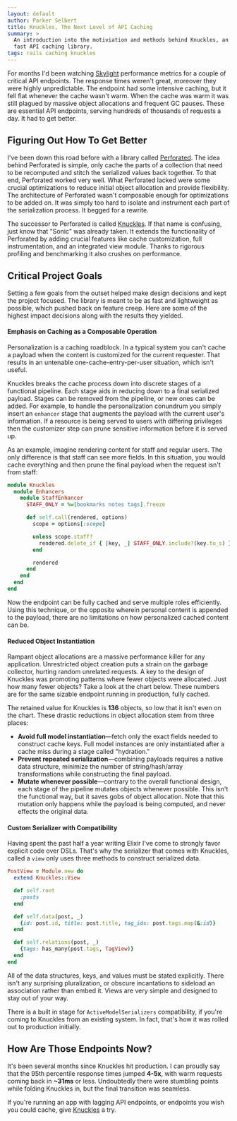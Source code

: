 ```yaml
---
layout: default
author: Parker Selbert
title: Knuckles, The Next Level of API Caching
summary: >
  An introduction into the motiviation and methods behind Knuckles, an extremely
  fast API caching library.
tags: rails caching knuckles
---
```


<script src="https://cdnjs.cloudflare.com/ajax/libs/Chart.js/2.0.0/Chart.js"></script>

For months I'd been watching [Skylight][skylight] performance metrics for a
couple of critical API endpoints. The response times weren't great, moreover
they were highly unpredictable. The endpoint had some intensive caching, but it
fell flat whenever the cache wasn't warm. When the cache was warm it was still
plagued by massive object allocations and frequent GC pauses. These are
essential API endpoints, serving hundreds of thousands of requests a day. It had
to get better.

## Figuring Out How To Get Better

I've been down this road before with a library called [Perforated][perforated].
The idea behind Perforated is simple, only cache the parts of a collection that
need to be recomputed and stitch the serialized values back together. To that
end, Perforated worked very well. What Perforated lacked were some crucial
optimizations to reduce initial object allocation and provide flexibility. The
architecture of Perforated wasn't composable enough for optimizations to be
added on. It was simply too hard to isolate and instrument each part of the
serialization process. It begged for a rewrite.

The successor to Perforated is called [Knuckles][knuckles]. If that name is
confusing, just know that "Sonic" was already taken. It extends the
functionality of Perforated by adding crucial features like cache customization,
full instrumentation, and an integrated view module. Thanks to rigorous
profiling and benchmarking it also crushes on performance.

## Critical Project Goals

Setting a few goals from the outset helped make design decisions and kept the
project focused. The library is meant to be as fast and lightweight as possible,
which pushed back on feature creep. Here are some of the highest impact
decisions along with the results they yielded.

#### Emphasis on Caching as a Composable Operation

Personalization is a caching roadblock. In a typical system you can't cache a
payload when the content is customized for the current requester. That results
in an untenable one-cache-entry-per-user situation, which isn't useful.

Knuckles breaks the cache process down into discrete stages of a functional
pipeline. Each stage aids in reducing down to a final serialized payload. Stages
can be removed from the pipeline, or new ones can be added. For example, to
handle the personalization conundrum you simply insert an `enhancer` stage that
augments the payload with the current user's information. If a resource is being
served to users with differing privileges then the customizer step can prune
sensitive information before it is served up.

As an example, imagine rendering content for staff and regular users. The only
difference is that staff can see more fields. In this situation, you would cache
everything and then prune the final payload when the request isn't from staff:

~~~ruby
module Knuckles
  module Enhancers
    module StaffEnhancer
      STAFF_ONLY = %w[bookmarks notes tags].freeze

      def self.call(rendered, options)
        scope = options[:scope]

        unless scope.staff?
          rendered.delete_if { |key, _| STAFF_ONLY.include?(key.to_s) }
        end

        rendered
      end
    end
  end
end
~~~

Now the endpoint can be fully cached and serve multiple roles efficiently. Using
this technique, or the opposite wherein personal content is appended to the
payload, there are no limitations on how personalized cached content can be.

#### Reduced Object Instantiation

Rampant object allocations are a massive performance killer for any application.
Unrestricted object creation puts a strain on the garbage collector, hurting
random unrelated requests. A key to the design of Knuckles was promoting
patterns where fewer objects were allocated. Just how many fewer objects? Take a
look at the chart below. These numbers are for the same sizable endpoint running
in production, fully cached.

<canvas id="alloc-chart" width="800" height="400"></canvas>

<script>
  var data = {
    labels: ["Allocated", "Retained"],
    datasets: [
      {
        label: "ams/perforated",
        backgroundColor: "rgba(255,99,132,0.5)",
        borderWidth: 0,
        hoverBackgroundColor: "rgba(255,99,132,0.7)",
        data: [148735, 18203]
      },
      {
        label: "ams/knuckles",
        backgroundColor: "rgba(99,255,132,0.5)",
        borderWidth: 0,
        hoverBackgroundColor: "rgba(99,255,132,0.7)",
        data: [19603, 136]
      }
    ]
  };

  new Chart(document.getElementById('alloc-chart').getContext('2d'), {
    type: 'bar',
    data: data,
    options: { responsive: true }
  });
</script>

The retained value for Knuckles is **136** objects, so low that it isn't even on
the chart. These drastic reductions in object allocation stem from three places:

* **Avoid full model instantiation**—fetch only the exact fields needed to construct
  cache keys. Full model instances are only instantiated after a cache miss
  during a stage called "hydration."
* **Prevent repeated serialization**—combining payloads requires a native data
  structure, minimize the number of string/hash/array transformations while
  constructing the final payload.
* **Mutate whenever possible**—contrary to the overall functional design, each stage
  of the pipeline mutates objects whenever possible. This isn't the functional
  way, but it saves gobs of object allocation. Note that this mutation only
  happens while the payload is being computed, and never effects the original
  data.

#### Custom Serializer with Compatibility

Having spent the past half a year writing Elixir I've come to strongly favor
explicit code over DSLs. That's why the serializer that comes with Knuckles,
called a `view` only uses three methods to construct serialized data.

~~~ruby
PostView = Module.new do
  extend Knuckles::View

  def self.root
    :posts
  end

  def self.data(post, _)
    {id: post.id, title: post.title, tag_ids: post.tags.map(&:id)}
  end

  def self.relations(post, _)
    {tags: has_many(post.tags, TagView)}
  end
end
~~~

All of the data structures, keys, and values must be stated explicitly. There
isn't any surprising pluralization, or obscure incantations to sideload an
association rather than embed it. Views are very simple and designed to stay out
of your way.

There is a built in stage for `ActiveModelSerializers` compatibility, if you're
coming to Knuckles from an existing system. In fact, that's how it was rolled
out to production initially.

## How Are Those Endpoints Now?

It's been several months since Knuckles hit production. I can proudly say that
the 95th percentile response times jumped **4-5x**, with warm requests coming
back in **~31ms** or less. Undoubtedly there were stumbling points while folding
Knuckles in, but the final transition was seamless.

If you're running an app with lagging API endpoints, or endpoints you wish you
could cache, give [Knuckles][knuckles] a try.

[transcon]: drkp.net/papers/txcache-osdi10.pdf
[skylight]: http://skylight.io
[perforated]: https://github.com/sorentwo/perforated
[knuckles]: https://github.com/sorentwo/knuckles
